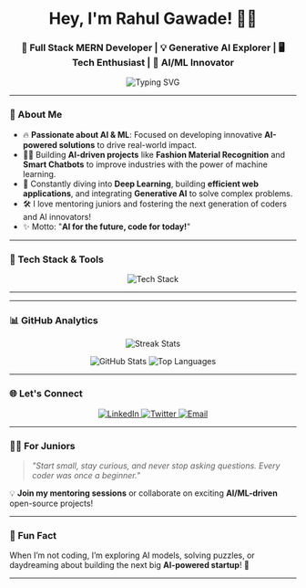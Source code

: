 <h1 align="center">Hey, I'm Rahul Gawade! 👨‍💻</h1>
<h3 align="center">🚀 Full Stack MERN Developer | 💡 Generative AI Explorer | 🖥️ Tech Enthusiast | 🤖 AI/ML Innovator</h3>

<p align="center">
  <img src="https://readme-typing-svg.demolab.com?font=Fira+Code&size=24&duration=4000&pause=1000&color=00C7FF&center=true&vCenter=true&width=435&lines=Full+Stack+Developer+%F0%9F%92%BB;Generative+AI+Enthusiast+%F0%9F%A7%BA;Exploring+AI+%26+ML+For+Future+Technologies!+%F0%9F%92%99" alt="Typing SVG" />
</p>

---

### 🌟 About Me  
- 🔥 **Passionate about AI & ML**: Focused on developing innovative **AI-powered solutions** to drive real-world impact.  
- 👨‍💻 Building **AI-driven projects** like **Fashion Material Recognition** and **Smart Chatbots** to improve industries with the power of machine learning.  
- 🧠 Constantly diving into **Deep Learning**, building **efficient web applications**, and integrating **Generative AI** to solve complex problems.  
- 🛠️ I love mentoring juniors and fostering the next generation of coders and AI innovators!  
- ✨ Motto: "**AI for the future, code for today!**"  

---

### 🚀 Tech Stack & Tools  
<p align="center">
  <img src="https://skillicons.dev/icons?i=react,nodejs,express,nextjs,docker,mongodb,python,cpp,html,css,tailwind,git,github,tensorflow,pytorch&theme=dark" alt="Tech Stack" />
</p>

---


---

### 📊 GitHub Analytics  
<p align="center">
  <img src="https://github-readme-streak-stats.herokuapp.com/?user=rahulgawadee&theme=radical" alt="Streak Stats" />
</p>
<p align="center">
  <img src="https://github-readme-stats.vercel.app/api?username=rahulgawadee&show_icons=true&theme=radical" alt="GitHub Stats" />
  <img src="https://github-readme-stats.vercel.app/api/top-langs/?username=rahulgawadee&layout=compact&theme=radical" alt="Top Languages" />
</p>

---
### 🌐 Let's Connect  
<p align="center">
  <a href="https://linkedin.com/in/rahulgawadee" target="_blank">
    <img src="https://img.shields.io/badge/LinkedIn-0A66C2?style=for-the-badge&logo=linkedin&logoColor=white" alt="LinkedIn" />
  </a>
  <a href="https://twitter.com/rahulgawadee" target="_blank">
    <img src="https://img.shields.io/badge/Twitter-1DA1F2?style=for-the-badge&logo=twitter&logoColor=white" alt="Twitter" />
  </a>
  <a href="mailto:rahulgawadee@gmail.com">
    <img src="https://img.shields.io/badge/Email-D14836?style=for-the-badge&logo=gmail&logoColor=white" alt="Email" />
  </a>
</p>


---

### 🧑‍🏫 For Juniors  
> _"Start small, stay curious, and never stop asking questions. Every coder was once a beginner."_  

💡 **Join my mentoring sessions** or collaborate on exciting **AI/ML-driven** open-source projects!

---

### 🎯 Fun Fact  
When I’m not coding, I’m exploring AI models, solving puzzles, or daydreaming about building the next big **AI-powered startup**! 🚀  

---
